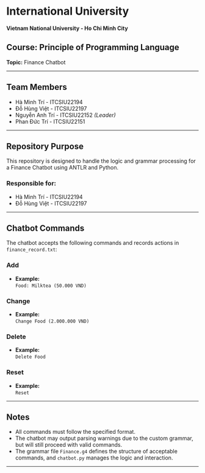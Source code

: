 # International University  
**Vietnam National University - Ho Chi Minh City**  

## Course: Principle of Programming Language  
**Topic:** Finance Chatbot

---

## Team Members
- Hà Minh Trí - ITCSIU22194  
- Đỗ Hùng Việt - ITCSIU22197  
- Nguyễn Anh Trí - ITCSIU22152 *(Leader)*  
- Phan Đức Trí - ITCSIU22151  

---

## Repository Purpose
This repository is designed to handle the logic and grammar processing for a Finance Chatbot using ANTLR and Python.

### Responsible for:
- Hà Minh Trí - ITCSIU22194  
- Đỗ Hùng Việt - ITCSIU22197  

---

## Chatbot Commands

The chatbot accepts the following commands and records actions in `finance_record.txt`:

### Add
- **Example:**  
  `Food: Milktea (50.000 VND)`

### Change
- **Example:**  
  `Change Food (2.000.000 VND)`

### Delete
- **Example:**  
  `Delete Food`

### Reset
- **Example:**  
  `Reset`

---

## Notes
- All commands must follow the specified format.
- The chatbot may output parsing warnings due to the custom grammar, but will still proceed with valid commands.
- The grammar file `Finance.g4` defines the structure of acceptable commands, and `chatbot.py` manages the logic and interaction.

---


